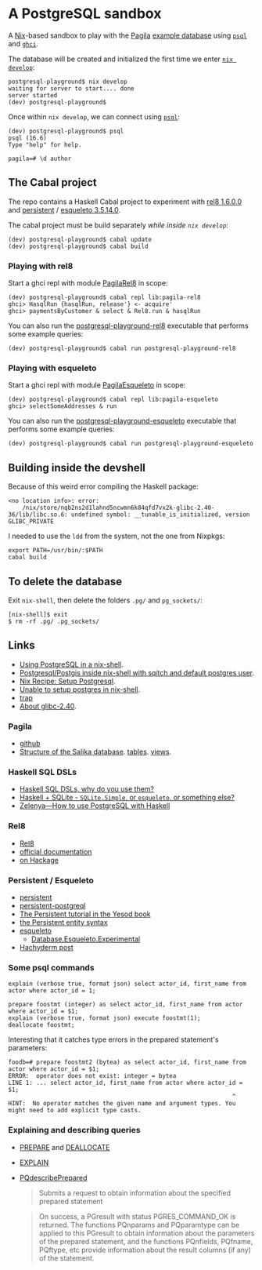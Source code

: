 # A PostgreSQL sandbox

A [Nix](https://github.com/NixOS/nix)-based sandbox to play with the [Pagila](https://github.com/devrimgunduz/pagila) [example database](https://dev.mysql.com/doc/sakila/en/sakila-structure.html) using [`psql`](https://www.postgresql.org/docs/current/app-psql.html) and [`ghci`](https://downloads.haskell.org/ghc/latest/docs/users_guide/ghci.html).

The database will be created and initialized the first time we enter [`nix develop`](https://nix.dev/manual/nix/2.18/command-ref/new-cli/nix3-develop):

    postgresql-playground$ nix develop
    waiting for server to start.... done
    server started
    (dev) postgresql-playground$ 

Once within `nix develop`, we can connect using [`psql`](https://www.postgresql.org/docs/current/app-psql.html):

    (dev) postgresql-playground$ psql
    psql (16.6)
    Type "help" for help.

    pagila=# \d author

## The Cabal project

The repo contains a Haskell Cabal project to experiment with [rel8 1.6.0.0](https://hackage.haskell.org/package/rel8) and [persistent](https://hackage.haskell.org/package/persistent) / [esqueleto 3.5.14.0](https://hackage.haskell.org/package/esqueleto-3.5.14.0).

The cabal project must be build separately *while inside `nix develop`*:

    (dev) postgresql-playground$ cabal update
    (dev) postgresql-playground$ cabal build

### Playing with rel8

Start a ghci repl with module [PagilaRel8](./lib-rel8/PagilaRel8.hs) in scope:

    (dev) postgresql-playground$ cabal repl lib:pagila-rel8
    ghci> HasqlRun {hasqlRun, release'} <- acquire'
    ghci> paymentsByCustomer & select & Rel8.run & hasqlRun

You can also run the [postgresql-playground-rel8](https://github.com/danidiaz/postgresql-playground/blob/main/app-rel8/PagilaRel8Main.hs) executable that performs some example queries:

    (dev) postgresql-playground$ cabal run postgresql-playground-rel8

### Playing with esqueleto

Start a ghci repl with module [PagilaEsqueleto](./lib-esqueleto/PagilaEsqueleto.hs) in scope:

    (dev) postgresql-playground$ cabal repl lib:pagila-esqueleto
    ghci> selectSomeAddresses & run

You can also run the [postgresql-playground-esqueleto](https://github.com/danidiaz/postgresql-playground/blob/main/app-esqueleto/PagilaEsqueletoMain.hs) executable that performs some example queries:

    (dev) postgresql-playground$ cabal run postgresql-playground-esqueleto

## Building inside the devshell

Because of this weird error compiling the Haskell package:

```
<no location info>: error:
    /nix/store/nqb2ns2d1lahnd5ncwmn6k84qfd7vx2k-glibc-2.40-36/lib/libc.so.6: undefined symbol: __tunable_is_initialized, version GLIBC_PRIVATE
```

I needed to use the `ldd` from the system, not the one from Nixpkgs:

```
export PATH=/usr/bin/:$PATH
cabal build
```


## To delete the database

Exit `nix-shell`, then delete the folders `.pg/` and `pg_sockets/`: 

    [nix-shell]$ exit
    $ rm -rf .pg/ .pg_sockets/

## Links

- [Using PostgreSQL in a nix-shell](https://mgdm.net/weblog/postgresql-in-a-nix-shell/). 
- [Postgresql/Postgis inside nix-shell with sqitch and default postgres user](https://gist.github.com/gusmacaulay/9dc5793439750912458f3c6a8945de7d). 
- [Nix Recipe: Setup Postgresql](https://zeroes.dev/p/nix-recipe-for-postgresql/). 
- [Unable to setup postgres in nix-shell](https://discourse.nixos.org/t/unable-to-setup-postgres-in-nix-shell/14813/2). 
- [trap](https://www.ludovicocaldara.net/dba/bash-tips-7-cleanup-on-exit/)
- [About glibc-2.40](https://www.phoronix.com/news/GNU-C-Library-Glibc-2.40).

### Pagila

- [github](https://github.com/devrimgunduz/pagila)
- [Structure of the Salika database](https://dev.mysql.com/doc/sakila/en/sakila-structure.html). [tables](https://dev.mysql.com/doc/sakila/en/sakila-structure-tables.html). [views](https://dev.mysql.com/doc/sakila/en/sakila-structure-views.html).

### Haskell SQL DSLs

- [Haskell SQL DSLs, why do you use them?](https://www.reddit.com/r/haskell/comments/1ezj3il/haskell_sql_dsls_why_do_you_use_them/)
- [Haskell + SQLite - `SQLite.Simple`, or `esqueleto`, or something else?](https://www.reddit.com/r/haskell/comments/s4dnp7/haskell_sqlite_sqlitesimple_or_esqueleto_or/)
- [Zelenya—How to use PostgreSQL with Haskell](https://dev.to/zelenya/series/24889)

### Rel8

- [Rel8](https://github.com/circuithub/rel8)
- [official documentation](https://rel8.readthedocs.io/en/latest/)
- [on Hackage](https://hackage.haskell.org/package/rel8)

### Persistent / Esqueleto 

- [persistent](https://hackage.haskell.org/package/persistent) 
- [persistent-postgreql](https://hackage.haskell.org/package/persistent-postgresql) 
- [The Persistent tutorial in the Yesod book](https://www.yesodweb.com/book/persistent)
- [the Persistent entity syntax](https://hackage.haskell.org/package/persistent-2.14.6.3/docs/Database-Persist-Quasi.html)
- [esqueleto](https://hackage.haskell.org/package/esqueleto)
    - [Database.Esqueleto.Experimental](https://hackage.haskell.org/package/esqueleto-3.5.14.0/docs/Database-Esqueleto-Experimental.html)
- [Hachyderm post](https://hachyderm.io/@DiazCarrete/113810714496179726)

### Some psql commands

    explain (verbose true, format json) select actor_id, first_name from actor where actor_id = 1;
    
    prepare foostmt (integer) as select actor_id, first_name from actor where actor_id = $1;
    explain (verbose true, format json) execute foostmt(1);
    deallocate foostmt;
    
Interesting that it catches type errors in the prepared statement's parameters:

    foodb=# prepare foostmt2 (bytea) as select actor_id, first_name from actor where actor_id = $1;
    ERROR:  operator does not exist: integer = bytea
    LINE 1: ... select actor_id, first_name from actor where actor_id = $1;
                                                                    ^
    HINT:  No operator matches the given name and argument types. You might need to add explicit type casts.
    
### Explaining and describing queries

- [PREPARE](https://www.postgresql.org/docs/current/sql-prepare.html) and [DEALLOCATE](https://www.postgresql.org/docs/current/sql-deallocate.html)

- [EXPLAIN](https://www.postgresql.org/docs/current/sql-explain.html)

- [PQdescribePrepared](https://www.postgresql.org/docs/9.5/libpq-exec.html#LIBPQ-EXEC-SELECT-INFO)

  > Submits a request to obtain information about the specified prepared statement

  > On success, a PGresult with status PGRES_COMMAND_OK is returned. The functions PQnparams and PQparamtype can be applied to this PGresult to obtain information about the parameters of the prepared statement, and the functions PQnfields, PQfname, PQftype, etc provide information about the result columns (if any) of the statement.